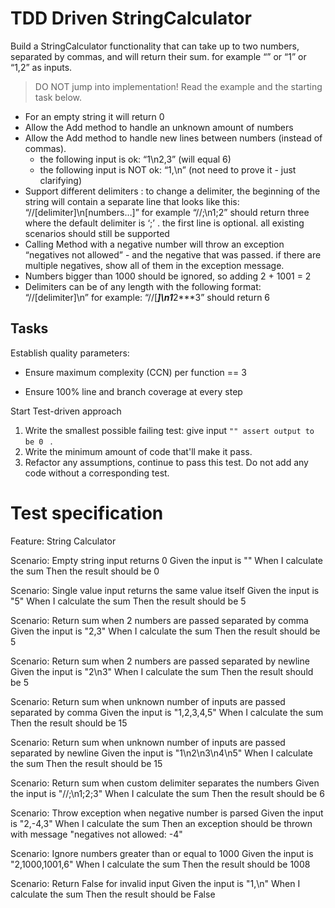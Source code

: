 # TDD Driven StringCalculator

Build a StringCalculator functionality that can take up to two numbers, separated by commas, and will return their sum. 
for example “” or “1” or “1,2” as inputs.

> DO NOT jump into implementation! Read the example and the starting task below.

- For an empty string it will return 0
- Allow the Add method to handle an unknown amount of numbers
- Allow the Add method to handle new lines between numbers (instead of commas).
  - the following input is ok: “1\n2,3” (will equal 6)
  - the following input is NOT ok: “1,\n” (not need to prove it - just clarifying)
- Support different delimiters : to change a delimiter, the beginning of the string will contain a separate line that looks like this: “//[delimiter]\n[numbers…]” for example “//;\n1;2” should return three where the default delimiter is ‘;’ .
the first line is optional. all existing scenarios should still be supported
- Calling Method with a negative number will throw an exception “negatives not allowed” - and the negative that was passed. if there are multiple negatives, show all of them in the exception message.
- Numbers bigger than 1000 should be ignored, so adding 2 + 1001 = 2
- Delimiters can be of any length with the following format: “//[delimiter]\n” for example: “//[***]\n1***2***3” should return 6

## Tasks



Establish quality parameters:

- Ensure  maximum complexity (CCN) per function == 3

- Ensure 100% line and branch coverage at every step

  

Start Test-driven approach

1. Write the smallest possible failing test: give input `"" assert output to be 0 ` .
2. Write the minimum amount of code that'll make it pass.
3. Refactor any assumptions, continue to pass this test. Do not add any code without a corresponding test.


# Test specification
Feature: String Calculator

  Scenario: Empty string input returns 0
    Given the input is ""
    When I calculate the sum
    Then the result should be 0

  Scenario: Single value input returns the same value itself
    Given the input is "5"
    When I calculate the sum
    Then the result should be 5

  Scenario: Return sum when 2 numbers are passed separated by comma
    Given the input is "2,3"
    When I calculate the sum
    Then the result should be 5

  Scenario: Return sum when 2 numbers are passed separated by newline
    Given the input is "2\n3"
    When I calculate the sum
    Then the result should be 5

  Scenario: Return sum when unknown number of inputs are passed separated by comma
    Given the input is "1,2,3,4,5"
    When I calculate the sum
    Then the result should be 15

  Scenario: Return sum when unknown number of inputs are passed separated by newline
    Given the input is "1\n2\n3\n4\n5"
    When I calculate the sum
    Then the result should be 15

  Scenario: Return sum when custom delimiter separates the numbers
    Given the input is "//;\n1;2;3"
    When I calculate the sum
    Then the result should be 6

  Scenario: Throw exception when negative number is parsed
    Given the input is "2,-4,3"
    When I calculate the sum
    Then an exception should be thrown with message "negatives not allowed: -4"

  Scenario: Ignore numbers greater than or equal to 1000
    Given the input is "2,1000,1001,6"
    When I calculate the sum
    Then the result should be 1008

  Scenario: Return False for invalid input
    Given the input is "1,\n"
    When I calculate the sum
    Then the result should be False


